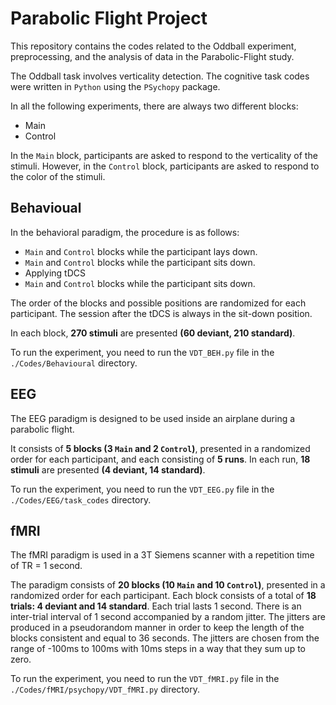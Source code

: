 # Parabolic Flight Project

This repository contains the codes related to the Oddball experiment, preprocessing, and the analysis of data in the Parabolic-Flight study. 

The Oddball task involves verticality detection. 
The cognitive task codes were written in `Python` using the `PSychopy` package. 

In all the following experiments, there are always two different blocks: 
  - Main
  - Control
    
In the `Main` block, participants are asked to respond to the verticality of the stimuli. However, in the `Control` block, participants are asked to respond to the color of the stimuli. 

## Behavioual

In the behavioral paradigm, the procedure is as follows: 
  - `Main` and `Control` blocks while the participant lays down.
  - `Main` and `Control` blocks while the participant sits down.
  - Applying tDCS
  - `Main` and `Control` blocks while the participant sits down.

The order of the blocks and possible positions are randomized for each participant. The session after the tDCS is always in the sit-down position. 

In each block, **270 stimuli** are presented **(60 deviant, 210 standard)**. 

To run the experiment, you need to run the `VDT_BEH.py` file in the `./Codes/Behavioural` directory.  

## EEG 

The EEG paradigm is designed to be used inside an airplane during a parabolic flight. 

It consists of **5 blocks (3 `Main` and 2 `Control`)**, presented in a randomized order for each participant, and each consisting of **5 runs**. In each run, **18 stimuli** are presented **(4 deviant, 14 standard)**.

To run the experiment, you need to run the `VDT_EEG.py` file in the `./Codes/EEG/task_codes` directory. 


## fMRI 
The fMRI paradigm is used in a 3T Siemens scanner with a repetition time of TR = 1 second. 

The paradigm consists of **20 blocks (10 `Main` and 10 `Control`)**, presented in a randomized order for each participant. Each block consists of a total of **18 trials: 4 deviant and 14 standard**. Each trial lasts 1 second. There is an inter-trial interval of 1 second accompanied by a random jitter. The jitters are produced in a pseudorandom manner in order to keep the length of the blocks consistent and equal to 36 seconds. The jitters are chosen from the range of -100ms to 100ms with 10ms steps in a way that they sum up to zero.


To run the experiment, you need to run the `VDT_fMRI.py` file in the `./Codes/fMRI/psychopy/VDT_fMRI.py` directory. 
